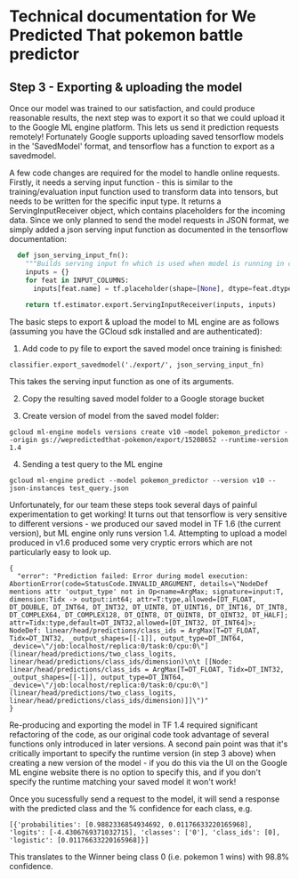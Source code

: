 # Technical documentation for We Predicted That pokemon battle predictor

## Step 3 - Exporting & uploading the model

Once our model was trained to our satisfaction, and could produce reasonable results, the next step was to export it so that we could upload it to the Google ML engine platform. This lets us send it prediction requests remotely! Fortunately Google supports uploading saved tensorflow models in the 'SavedModel' format, and tensorflow has a function to export as a savedmodel.

A few code changes are required for the model to handle online requests. Firstly, it needs a serving input function - this is similar to the training/evaluation input function used to transform data into tensors, but needs to be written for the specific input type. It returns a ServingInputReceiver object, which contains placeholders for the incoming data. Since we only planned to send the model requests in JSON format, we simply added a json serving input function as documented in the tensorflow documentation:

```python
  def json_serving_input_fn():
    """Builds serving input fn which is used when model is running in cloud"""
    inputs = {}
    for feat in INPUT_COLUMNS:
      inputs[feat.name] = tf.placeholder(shape=[None], dtype=feat.dtype)
      
    return tf.estimator.export.ServingInputReceiver(inputs, inputs)
```

The basic steps to export & upload the model to ML engine are as follows (assuming you have the GCloud sdk installed and are authenticated):

1. Add code to py file to export the saved model once training is finished:

```
classifier.export_savedmodel('./export/', json_serving_input_fn)
```

  This takes the serving input function as one of its arguments.

2. Copy the resulting saved model folder to a Google storage bucket

3. Create version of model from the saved model folder:

```
gcloud ml-engine models versions create v10 —model pokemon_predictor --origin gs://wepredictedthat-pokemon/export/15208652 --runtime-version 1.4
```

4. Sending a test query to the ML engine
```
gcloud ml-engine predict --model pokemon_predictor --version v10 --json-instances test_query.json
```

Unfortunately, for our team these steps took several days of painful experimentation to get working! It turns out that tensorflow is very sensitive to different versions - we produced our saved model in TF 1.6 (the current version), but ML engine only runs version 1.4. Attempting to upload a model produced in v1.6 produced some very cryptic errors which are not particularly easy to look up.

```
{
  "error": "Prediction failed: Error during model execution: AbortionError(code=StatusCode.INVALID_ARGUMENT, details=\"NodeDef mentions attr 'output_type' not in Op<name=ArgMax; signature=input:T, dimension:Tidx -> output:int64; attr=T:type,allowed=[DT_FLOAT, DT_DOUBLE, DT_INT64, DT_INT32, DT_UINT8, DT_UINT16, DT_INT16, DT_INT8, DT_COMPLEX64, DT_COMPLEX128, DT_QINT8, DT_QUINT8, DT_QINT32, DT_HALF]; attr=Tidx:type,default=DT_INT32,allowed=[DT_INT32, DT_INT64]>; NodeDef: linear/head/predictions/class_ids = ArgMax[T=DT_FLOAT, Tidx=DT_INT32, _output_shapes=[[-1]], output_type=DT_INT64, _device=\"/job:localhost/replica:0/task:0/cpu:0\"](linear/head/predictions/two_class_logits, linear/head/predictions/class_ids/dimension)\n\t [[Node: linear/head/predictions/class_ids = ArgMax[T=DT_FLOAT, Tidx=DT_INT32, _output_shapes=[[-1]], output_type=DT_INT64, _device=\"/job:localhost/replica:0/task:0/cpu:0\"](linear/head/predictions/two_class_logits, linear/head/predictions/class_ids/dimension)]]\")"
}
```

Re-producing and exporting the model in TF 1.4 required significant refactoring of the code, as our original code took advantage of several functions only introduced in later versions. A second pain point was that it's critically important to specify the runtime version (in step 3 above) when creating a new version of the model - if you do this via the UI on the Google ML engine website there is no option to specify this, and if you don't specify the runtime matching your saved model it won't work!

Once you sucessfully send a request to the model, it will send a response with the predicted class and the % confidence for each class, e.g.

```
[{'probabilities': [0.9882336854934692, 0.01176633220165968], 'logits': [-4.4306769371032715], 'classes': ['0'], 'class_ids': [0], 'logistic': [0.01176633220165968]}]
```

This translates to the Winner being class 0 (i.e. pokemon 1 wins) with 98.8% confidence.